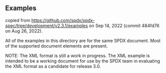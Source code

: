 <!--
SPDX-FileCopyrightText: TNG Technology Consulting GmbH

SPDX-License-Identifier: Apache-2.0
-->

## Examples
copied from https://github.com/spdx/spdx-spec/tree/development/v2.3.1/examples on Sep 14, 2022 (commit 484fd76 on Aug 26, 2022).

All of the examples in this directory are for the same SPDX document.  Most of the supported document elements are present.

NOTE: The XML format is still a work in progress.  The XML example is intended to be a working document for use by the SPDX team in evaluating the XML format as a candidate for release 3.0.